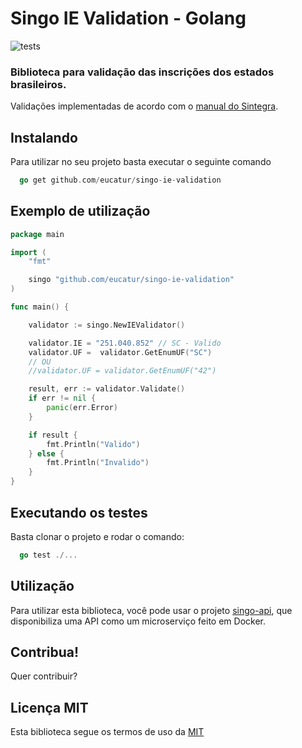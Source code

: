 # Singo IE Validation - Golang

![tests](https://github.com/eucatur/singo-ie-validation/actions/workflows/go.yml/badge.svg?branch=master)


### Biblioteca para validação das inscrições dos estados brasileiros.

Validações implementadas de acordo com o [manual do Sintegra](http://www.sintegra.gov.br/insc_est.html).

## Instalando
Para utilizar no seu projeto basta executar o seguinte comando

```go
  go get github.com/eucatur/singo-ie-validation
```

## Exemplo de utilização


```go
package main

import (
	"fmt"

	singo "github.com/eucatur/singo-ie-validation"
)

func main() {

	validator := singo.NewIEValidator()

	validator.IE = "251.040.852" // SC - Valido
	validator.UF =  validator.GetEnumUF("SC")
	// OU
	//validator.UF = validator.GetEnumUF("42")

	result, err := validator.Validate()
	if err != nil {
		panic(err.Error)
	}

	if result {
		fmt.Println("Valido")
	} else {
		fmt.Println("Invalido")
	}
}

```

## Executando os testes
Basta clonar o projeto e rodar o comando:

```go
  go test ./...
```

## Utilização
Para utilizar esta biblioteca, você pode usar o projeto [singo-api](https://github.com/dilowagner/singo-api), que disponibiliza uma API como um microserviço feito em Docker.


## Contribua!

Quer contribuir?

## Licença MIT
Esta biblioteca segue os termos de uso da [MIT](https://github.com/eucatur/singo-ie-validation/blob/master/LICENSE)
